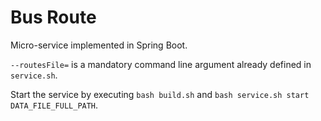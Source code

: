 # Bus Route
Micro-service implemented in Spring Boot.

`--routesFile=` is a mandatory command line argument already defined in `service.sh`.

Start the service by executing `bash build.sh` and `bash service.sh start DATA_FILE_FULL_PATH`.